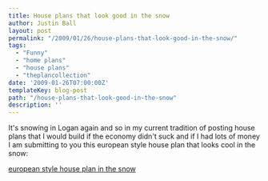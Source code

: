 ```yaml
---
title: House plans that look good in the snow
author: Justin Ball
layout: post
permalink: "/2009/01/26/house-plans-that-look-good-in-the-snow/"
tags:
  - "Funny"
  - "home plans"
  - "house plans"
  - "theplancollection"
date: '2009-01-26T07:00:00Z'
templateKey: blog-post
path: "/house-plans-that-look-good-in-the-snow"
description: ''
---
```


It's snowing in Logan again and so in my current tradition of posting house plans that I would build if the economy didn't suck and if I had lots of money I am submitting to you this european style house plan that looks cool in the snow:

<a href="http://www.theplancollection.com/house-plans/home-plan-11442">european style house plan in the snow</a>
